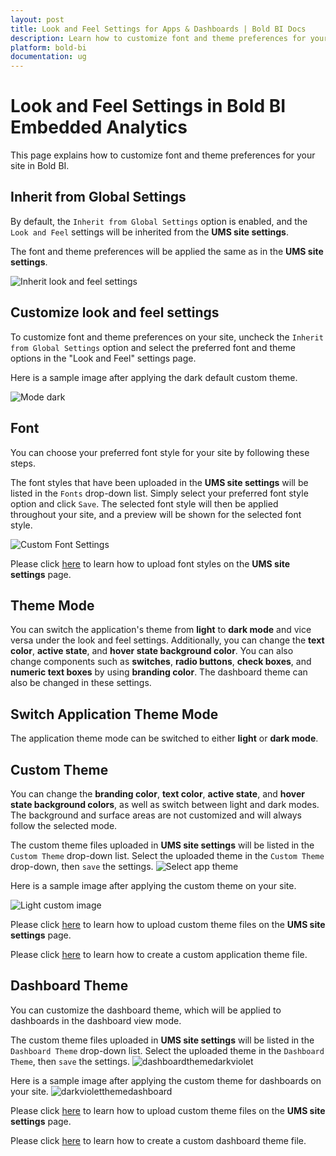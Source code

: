 ```yaml
---
layout: post
title: Look and Feel Settings for Apps & Dashboards | Bold BI Docs
description: Learn how to customize font and theme preferences for your site by choosing preferred options on look and feel settings in Bold BI.
platform: bold-bi
documentation: ug
---
```


# Look and Feel Settings in Bold BI Embedded Analytics

This page explains how to customize font and theme preferences for your site in Bold BI.

## Inherit from Global Settings

By default, the `Inherit from Global Settings` option is enabled, and the `Look and Feel` settings will be inherited from the **UMS site settings**.

The font and theme preferences will be applied the same as in the **UMS site settings**.

![Inherit look and feel settings](/static/assets/site-administration/images/look-and-feel-inherit.png#width=45%)

## Customize look and feel settings

To customize font and theme preferences on your site, uncheck the `Inherit from Global Settings` option and select the preferred font and theme options in the "Look and Feel" settings page.

Here is a sample image after applying the dark default custom theme.

![Mode dark](/static/assets/site-administration/images/mode-dark.png#width=45%)

## Font
You can choose your preferred font style for your site by following these steps.

The font styles that have been uploaded in the **UMS site settings** will be listed in the `Fonts` drop-down list. Simply select your preferred font style option and click `Save`. The selected font style will then be applied throughout your site, and a preview will be shown for the selected font style.

![Custom Font Settings](/static/assets/site-administration/images/custom-font.png#width=45%)

Please click [here](/multi-tenancy/site-administration/look-and-feel-settings/) to learn how to upload font styles on the **UMS site settings** page.


## Theme Mode
You can switch the application's theme from **light** to **dark mode** and vice versa under the look and feel settings. Additionally, you can change the **text color**, **active state**, and **hover state background color**. You can also change components such as **switches**, **radio buttons**, **check boxes**, and **numeric text boxes** by using **branding color**. The dashboard theme can also be changed in these settings.
   
## Switch Application Theme Mode

The application theme mode can be switched to either **light** or **dark mode**.

## Custom Theme

You can change the **branding color**, **text color**, **active state**, and **hover state background colors**, as well as switch between light and dark modes. The background and surface areas are not customized and will always follow the selected mode.

The custom theme files uploaded in **UMS site settings** will be listed in the `Custom Theme` drop-down list. Select the uploaded theme in the `Custom Theme` drop-down, then `save` the settings.
 ![Select app theme](/static/assets/site-administration/images/select-app-theme.png#width=45%)

Here is a sample image after applying the custom theme on your site.

![Light custom image](/static/assets/site-administration/images/light-custom-image.png#width=45%)

Please click [here](/multi-tenancy/site-administration/look-and-feel-settings/) to learn how to upload custom theme files on the **UMS site settings** page.

Please click [here](/multi-tenancy/site-administration/look-and-feel-settings/theme/create-custom-application-theme/) to learn how to create a custom application theme file.

## Dashboard Theme

You can customize the dashboard theme, which will be applied to dashboards in the dashboard view mode.

The custom theme files uploaded in **UMS site settings** will be listed in the `Dashboard Theme` drop-down list. Select the uploaded theme in the `Dashboard Theme`, then `save` the settings.
![dashboardthemedarkviolet](/static/assets/site-administration/images/dashboardthemeselect.png#width=45%)

Here is a sample image after applying the custom theme for dashboards on your site.
![darkvioletthemedashboard](/static/assets/site-administration/images/darkvioletthemedashboard.png#width=45%)

Please click [here](/multi-tenancy/site-administration/look-and-feel-settings/) to learn how to upload custom theme files on the **UMS site settings** page.

Please click [here](/multi-tenancy/site-administration/look-and-feel-settings/theme/create-custom-dashboard-theme/) to learn how to create a custom dashboard theme file.